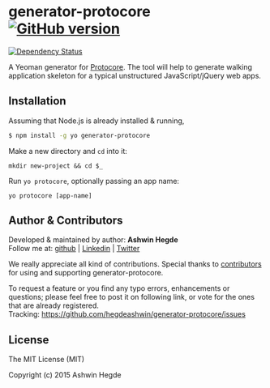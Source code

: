 # generator-protocore [![GitHub version](http://img.shields.io/badge/version-0.0.2-brightgreen.svg)](https://github.com/hegdeashwin/generator-protocore/releases)

[![Dependency Status](https://gemnasium.com/hegdeashwin/generator-protocore.svg)](https://gemnasium.com/hegdeashwin/generator-protocore)

A Yeoman generator for [Protocore](https://github.com/hegdeashwin/Protocore). The tool will help to generate walking application skeleton for a typical unstructured JavaScript/jQuery web apps.

## Installation

Assuming that Node.js is already installed & running, 

```sh
$ npm install -g yo generator-protocore
```

Make a new directory and `cd` into it:
```
mkdir new-project && cd $_
```

Run `yo protocore`, optionally passing an app name:
```
yo protocore [app-name]
```

## Author & Contributors

Developed &amp; maintained by author: <b>Ashwin Hegde</b><br>
Follow me at: <a href="https://github.com/hegdeashwin" target="_blank">github</a> | <a href="http://in.linkedin.com/in/hegdeashwin" target="_blank">Linkedin</a> | <a href="https://twitter.com/hegdeashwin3" target="_blank">Twitter</a>

We really appreciate all kind of contributions. Special thanks to <a href="//github.com/hegdeashwin/generator-protocore/graphs/contributors" target="_blank">contributors</a> for using and supporting generator-protocore.

To request a feature or you find any typo errors, enhancements or questions; please feel free to post it on following link, or vote for the ones that are already registered.
<br>Tracking: <a href="https://github.com/hegdeashwin/generator-protocore/issues" target="_blank">https://github.com/hegdeashwin/generator-protocore/issues</a>

## License

The MIT License (MIT)

Copyright (c) 2015 Ashwin Hegde
